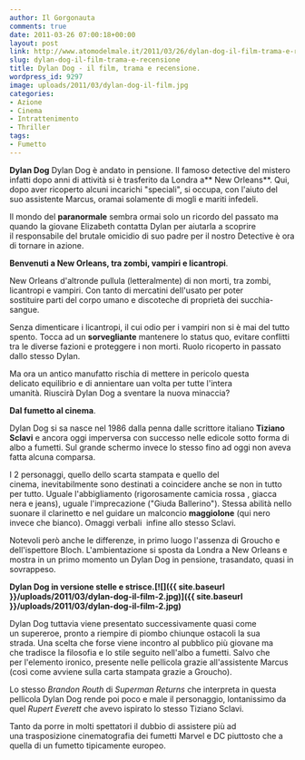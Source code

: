 ```yaml
---
author: Il Gorgonauta
comments: true
date: 2011-03-26 07:00:18+00:00
layout: post
link: http://www.atomodelmale.it/2011/03/26/dylan-dog-il-film-trama-e-recensione/
slug: dylan-dog-il-film-trama-e-recensione
title: Dylan Dog - il film, trama e recensione.
wordpress_id: 9297
image: uploads/2011/03/dylan-dog-il-film.jpg
categories:
- Azione
- Cinema
- Intrattenimento
- Thriller
tags:
- Fumetto
---
```


**Dylan Dog** Dylan Dog è andato in pensione. Il famoso detective del mistero infatti dopo anni di attività si è trasferito da Londra a** New Orleans**. Qui, dopo aver ricoperto alcuni incarichi "speciali", si occupa, con l'aiuto del suo assistente Marcus, oramai solamente di mogli e mariti infedeli.

Il mondo del **paranormale** sembra ormai solo un ricordo del passato ma quando la giovane Elizabeth contatta Dylan per aiutarla a scoprire il responsabile del brutale omicidio di suo padre per il nostro Detective è ora di tornare in azione.

**Benvenuti a New Orleans, tra zombi, vampiri e licantropi**.

New Orleans d'altronde pullula (letteralmente) di non morti, tra zombi, licantropi e vampiri. Con tanto di mercatini dell'usato per poter sostituire parti del corpo umano e discoteche di proprietà dei succhia-sangue.

Senza dimenticare i licantropi, il cui odio per i vampiri non si è mai del tutto spento. Tocca ad un **sorvegliante** mantenere lo status quo, evitare conflitti tra le diverse fazioni e proteggere i non morti. Ruolo ricoperto in passato dallo stesso Dylan.

Ma ora un antico manufatto rischia di mettere in pericolo questa delicato equilibrio e di annientare uan volta per tutte l'intera umanità. Riuscirà Dylan Dog a sventare la nuova minaccia?

**Dal fumetto al cinema**.

Dylan Dog si sa nasce nel 1986 dalla penna dalle scrittore italiano **Tiziano Sclavi** e ancora oggi imperversa con successo nelle edicole sotto forma di albo a fumetti. Sul grande schermo invece lo stesso fino ad oggi non aveva fatta alcuna comparsa.

I 2 personaggi, quello dello scarta stampata e quello del cinema, inevitabilmente sono destinati a coincidere anche se non in tutto per tutto. Uguale l'abbigliamento (rigorosamente camicia rossa , giacca nera e jeans), uguale l'imprecazione ("Giuda Ballerino"). Stessa abilità nello suonare il clarinetto e nel guidare un malconcio **maggiolone** (qui nero invece che bianco). Omaggi verbali  infine allo stesso Sclavi.

Notevoli però anche le differenze, in primo luogo l'assenza di Groucho e dell'ispettore Bloch. L'ambientazione si sposta da Londra a New Orleans e mostra in un primo momento un Dylan Dog in pensione, trasandato, quasi in sovrappeso.

**Dylan Dog in versione stelle e strisce.[![]({{ site.baseurl }}/uploads/2011/03/dylan-dog-il-film-2.jpg)]({{ site.baseurl }}/uploads/2011/03/dylan-dog-il-film-2.jpg)**

Dylan Dog tuttavia viene presentato successivamente quasi come un supereroe, pronto a riempire di piombo chiunque ostacoli la sua strada. Una scelta che forse viene incontro al pubblico più giovane ma che tradisce la filosofia e lo stile seguito nell'albo a fumetti. Salvo che per l'elemento ironico, presente nelle pellicola grazie all'assistente Marcus (così come avviene sulla carta stampata grazie a Groucho).

Lo stesso _Brandon Routh_ di _Superman Returns_ che interpreta in questa pellicola Dylan Dog rende poi poco e male il personaggio, lontanissimo da quel _Rupert Everett_ che avevo ispirato lo stesso Tiziano Sclavi.

Tanto da porre in molti spettatori il dubbio di assistere più ad una trasposizione cinematografia dei fumetti Marvel e DC piuttosto che a quella di un fumetto tipicamente europeo.
